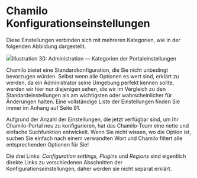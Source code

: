 
# Chamilo Konfigurationseinstellungen

Diese Einstellungen verbinden sich mit mehreren Kategorien, wie in der folgenden Abbildung dargestellt.

![](../../../.gitbook/assets/images17%20%287%29.png)Illustration 30: Administration — Kategorien der Portaleinstellungen

Chamilo bietet eine Standardkonfiguration, die Sie nicht unbedingt bevorzugen würden. Selbst wenn alle Optionen es wert sind, erklärt zu werden, da ein Administrator seine Umgebung perfekt kennen sollte, werden wir hier nur diejenigen sehen, die wir im Vergleich zu den Standardeinstellungen als am wichtigsten oder wahrscheinlicher für Änderungen halten. Eine vollständige Liste der Einstellungen finden Sie immer im Anhang auf Seite 91.

Aufgrund der Anzahl der Einstellungen, die jetzt verfügbar sind, um Ihr Chamilo-Portal neu zu konfigurieren, hat das Chamilo-Team eine nette und einfache Suchfunktion entwickelt. Wenn Sie nicht wissen, wo die Option ist, suchen Sie einfach nach einem verwandten Wort und Chamilo filtert alle entsprechenden Optionen für Sie!

Die drei Links: _Configuration settings, Plugins_ und _Regions_ sind eigentlich direkte Links zu verschiedenen Abschnitten der Konfigurationseinstellungen, daher werden sie nicht separat erklärt.